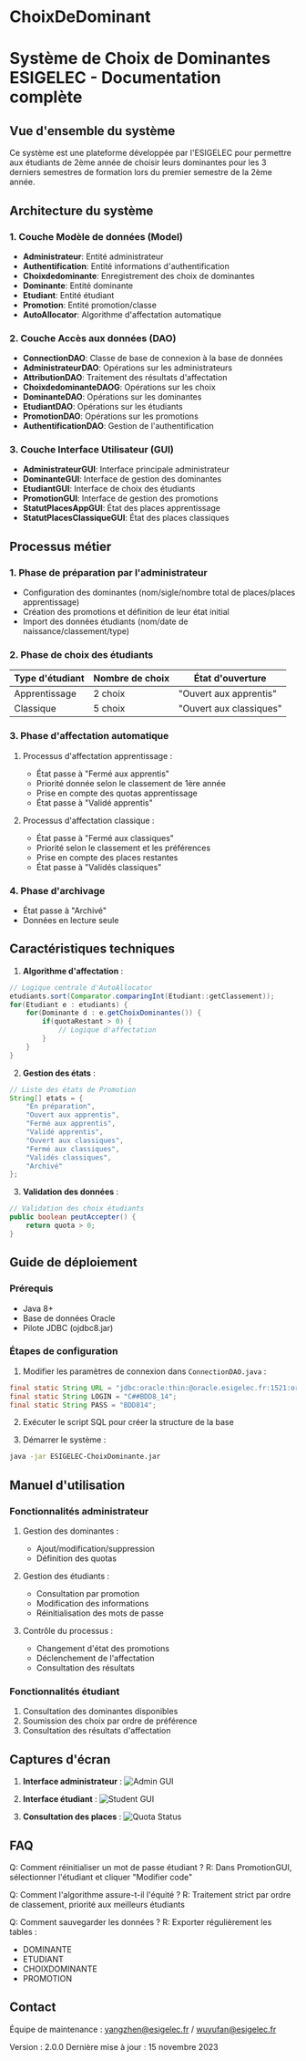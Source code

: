 # ChoixDeDominant
# Système de Choix de Dominantes ESIGELEC - Documentation complète

## Vue d'ensemble du système

Ce système est une plateforme développée par l'ESIGELEC pour permettre aux étudiants de 2ème année de choisir leurs dominantes pour les 3 derniers semestres de formation lors du premier semestre de la 2ème année.

## Architecture du système

### 1. Couche Modèle de données (Model)
- **Administrateur**: Entité administrateur
- **Authentification**: Entité informations d'authentification
- **Choixdedominante**: Enregistrement des choix de dominantes
- **Dominante**: Entité dominante
- **Etudiant**: Entité étudiant
- **Promotion**: Entité promotion/classe
- **AutoAllocator**: Algorithme d'affectation automatique

### 2. Couche Accès aux données (DAO)
- **ConnectionDAO**: Classe de base de connexion à la base de données
- **AdministrateurDAO**: Opérations sur les administrateurs
- **AttributionDAO**: Traitement des résultats d'affectation
- **ChoixdedominanteDAOG**: Opérations sur les choix
- **DominanteDAO**: Opérations sur les dominantes
- **EtudiantDAO**: Opérations sur les étudiants
- **PromotionDAO**: Opérations sur les promotions
- **AuthentificationDAO**: Gestion de l'authentification

### 3. Couche Interface Utilisateur (GUI)
- **AdministrateurGUI**: Interface principale administrateur
- **DominanteGUI**: Interface de gestion des dominantes
- **EtudiantGUI**: Interface de choix des étudiants
- **PromotionGUI**: Interface de gestion des promotions
- **StatutPlacesAppGUI**: État des places apprentissage
- **StatutPlacesClassiqueGUI**: État des places classiques

## Processus métier

### 1. Phase de préparation par l'administrateur
- Configuration des dominantes (nom/sigle/nombre total de places/places apprentissage)
- Création des promotions et définition de leur état initial
- Import des données étudiants (nom/date de naissance/classement/type)

### 2. Phase de choix des étudiants
| Type d'étudiant | Nombre de choix | État d'ouverture |
|----------------|----------------|------------------|
| Apprentissage  | 2 choix | "Ouvert aux apprentis" |
| Classique      | 5 choix | "Ouvert aux classiques" |

### 3. Phase d'affectation automatique
1. Processus d'affectation apprentissage :
   - État passe à "Fermé aux apprentis"
   - Priorité donnée selon le classement de 1ère année
   - Prise en compte des quotas apprentissage
   - État passe à "Validé apprentis"

2. Processus d'affectation classique :
   - État passe à "Fermé aux classiques"
   - Priorité selon le classement et les préférences
   - Prise en compte des places restantes
   - État passe à "Validés classiques"

### 4. Phase d'archivage
- État passe à "Archivé"
- Données en lecture seule

## Caractéristiques techniques

1. **Algorithme d'affectation** :
```java
// Logique centrale d'AutoAllocator
etudiants.sort(Comparator.comparingInt(Etudiant::getClassement));
for(Etudiant e : etudiants) {
    for(Dominante d : e.getChoixDominantes()) {
        if(quotaRestant > 0) {
            // Logique d'affectation
        }
    }
}
```

2. **Gestion des états** :
```java
// Liste des états de Promotion
String[] etats = {
    "En préparation",
    "Ouvert aux apprentis", 
    "Fermé aux apprentis",
    "Validé apprentis",
    "Ouvert aux classiques",
    "Fermé aux classiques",
    "Validés classiques",
    "Archivé"
};
```

3. **Validation des données** :
```java
// Validation des choix étudiants
public boolean peutAccepter() {
    return quota > 0;
}
```

## Guide de déploiement

### Prérequis
- Java 8+
- Base de données Oracle
- Pilote JDBC (ojdbc8.jar)

### Étapes de configuration
1. Modifier les paramètres de connexion dans `ConnectionDAO.java` :
```java
final static String URL = "jdbc:oracle:thin:@oracle.esigelec.fr:1521:orcl";
final static String LOGIN = "C##BDD8_14";
final static String PASS = "BDD814";
```

2. Exécuter le script SQL pour créer la structure de la base

3. Démarrer le système :
```bash
java -jar ESIGELEC-ChoixDominante.jar
```

## Manuel d'utilisation

### Fonctionnalités administrateur
1. Gestion des dominantes :
   - Ajout/modification/suppression
   - Définition des quotas

2. Gestion des étudiants :
   - Consultation par promotion
   - Modification des informations
   - Réinitialisation des mots de passe

3. Contrôle du processus :
   - Changement d'état des promotions
   - Déclenchement de l'affectation
   - Consultation des résultats

### Fonctionnalités étudiant
1. Consultation des dominantes disponibles
2. Soumission des choix par ordre de préférence
3. Consultation des résultats d'affectation

## Captures d'écran

1. **Interface administrateur** :
   ![Admin GUI](admin_gui.png)

2. **Interface étudiant** :
   ![Student GUI](student_gui.png)

3. **Consultation des places** :
   ![Quota Status](quota_status.png)

## FAQ

Q: Comment réinitialiser un mot de passe étudiant ?
R: Dans PromotionGUI, sélectionner l'étudiant et cliquer "Modifier code"

Q: Comment l'algorithme assure-t-il l'équité ?
R: Traitement strict par ordre de classement, priorité aux meilleurs étudiants

Q: Comment sauvegarder les données ?
R: Exporter régulièrement les tables :
- DOMINANTE
- ETUDIANT
- CHOIXDOMINANTE
- PROMOTION

## Contact

Équipe de maintenance : yangzhen@esigelec.fr / wuyufan@esigelec.fr

Version : 2.0.0
Dernière mise à jour : 15 novembre 2023
